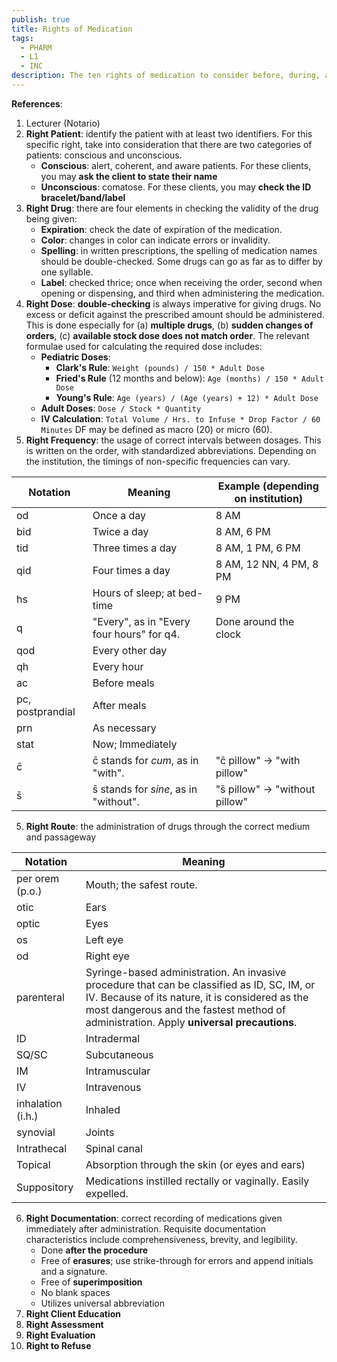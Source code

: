 ```yaml
---
publish: true
title: Rights of Medication
tags:
  - PHARM
  - L1
  - INC
description: The ten rights of medication to consider before, during, and after the adminstration of any drugs and medications to the patient.
---
```

**References**:
1. Lecturer (Notario)
2. **Right Patient**: identify the patient with at least two identifiers. For this specific right, take into consideration that there are two categories of patients: conscious and unconscious.
	- **Conscious**: alert, coherent, and aware patients. For these clients, you may **ask the client to state their name**
	- **Unconscious**: comatose. For these clients, you may **check the ID bracelet/band/label**
3. **Right Drug**: there are four elements in checking the validity of the drug being given:
	- **Expiration**: check the date of expiration of the medication.
	- **Color**: changes in color can indicate errors or invalidity.
	- **Spelling**: in written prescriptions, the spelling of medication names should be double-checked. Some drugs can go as far as to differ by one syllable.
	- **Label**: checked thrice; once when receiving the order, second when opening or dispensing, and third when administering the medication.
4. **Right Dose**: **double-checking** is always imperative for giving drugs. No excess or deficit against the prescribed amount should be administered. This is done especially for (a) **multiple drugs**, (b) **sudden changes of orders**, (c) **available stock dose does not match order**. The relevant formulae used for calculating the required dose includes:
	- **Pediatric Doses**:
		- **Clark's Rule**: `Weight (pounds) / 150 * Adult Dose`
		- **Fried's Rule** (12 months and below): `Age (months) / 150 * Adult Dose`
		- **Young's Rule**: `Age (years) / (Age (years) + 12) * Adult Dose`
	- **Adult Doses**: `Dose / Stock * Quantity`
	- **IV Calculation**: `Total Volume / Hrs. to Infuse * Drop Factor / 60 Minutes` DF may be defined as macro (20) or micro (60).
5. **Right Frequency**: the usage of correct intervals between dosages. This is written on the order, with standardized abbreviations. Depending on the institution, the timings of non-specific frequencies can vary.

| Notation         | Meaning                                   | Example (depending on institution) |
| ---------------- | ----------------------------------------- | ---------------------------------- |
| od               | Once a day                                | 8 AM                               |
| bid              | Twice a day                               | 8 AM, 6 PM                         |
| tid              | Three times a day                         | 8 AM, 1 PM, 6 PM                   |
| qid              | Four times a day                          | 8 AM, 12 NN, 4 PM, 8 PM            |
| hs               | Hours of sleep; at bed-time               | 9 PM                               |
| q                | "Every", as in "Every four hours" for q4. | Done around the clock              |
| qod              | Every other day                           |                                    |
| qh               | Every hour                                |                                    |
| ac               | Before meals                              |                                    |
| pc, postprandial | After meals                               |                                    |
| prn              | As necessary                              |                                    |
| stat             | Now; Immediately                          |                                    |
| c̄               | c̄ stands for *cum*, as in "with".        | "c̄ pillow" → "with pillow"        |
| s̄               | s̄ stands for *sine*, as in "without".    | "s̄ pillow" → "without pillow"     |

5. **Right Route**: the administration of drugs through the correct medium and passageway

| Notation          | Meaning                                                                                                                                                                                                                                   |
| ----------------- | ----------------------------------------------------------------------------------------------------------------------------------------------------------------------------------------------------------------------------------------- |
| per orem (p.o.)   | Mouth; the safest route.                                                                                                                                                                                                                  |
| otic              | Ears                                                                                                                                                                                                                                      |
| optic             | Eyes                                                                                                                                                                                                                                      |
| os                | Left eye                                                                                                                                                                                                                                  |
| od                | Right eye                                                                                                                                                                                                                                 |
| parenteral        | Syringe-based administration. An invasive procedure that can be classified as ID, SC, IM, or IV. Because of its nature, it is considered as the most dangerous and the fastest method of administration. Apply **universal precautions**. |
| ID                | Intradermal                                                                                                                                                                                                                               |
| SQ/SC             | Subcutaneous                                                                                                                                                                                                                              |
| IM                | Intramuscular                                                                                                                                                                                                                             |
| IV                | Intravenous                                                                                                                                                                                                                               |
| inhalation (i.h.) | Inhaled                                                                                                                                                                                                                                   |
| synovial          | Joints                                                                                                                                                                                                                                    |
| Intrathecal       | Spinal canal                                                                                                                                                                                                                              |
| Topical           | Absorption through the skin (or eyes and ears)                                                                                                                                                                                            |
| Suppository       | Medications instilled rectally or vaginally. Easily expelled.                                                                                                                                                                             |

6. **Right Documentation**: correct recording of medications given immediately after administration. Requisite documentation characteristics include comprehensiveness, brevity, and legibility.
	- Done **after the procedure**
	- Free of **erasures**; use strike-through for errors and append initials and a signature.
	- Free of **superimposition**
	- No blank spaces
	- Utilizes universal abbreviation
7. **Right Client Education**
8. **Right Assessment**
9. **Right Evaluation**
10. **Right to Refuse**
